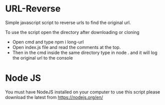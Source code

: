 # URL-Reverse
Simple javascript script to reverse urls to find the original url. 

To use the script open the directory after downloading or cloning 
- Open cmd and type npm i long-url
- Open index.js file and read the comments at the top.
- Then in the cmd inside the same directory type in node . and it will log the original url to the console

# Node JS
You must have NodeJS installed on your computer to use this script please download the latest from
https://nodejs.org/en/
